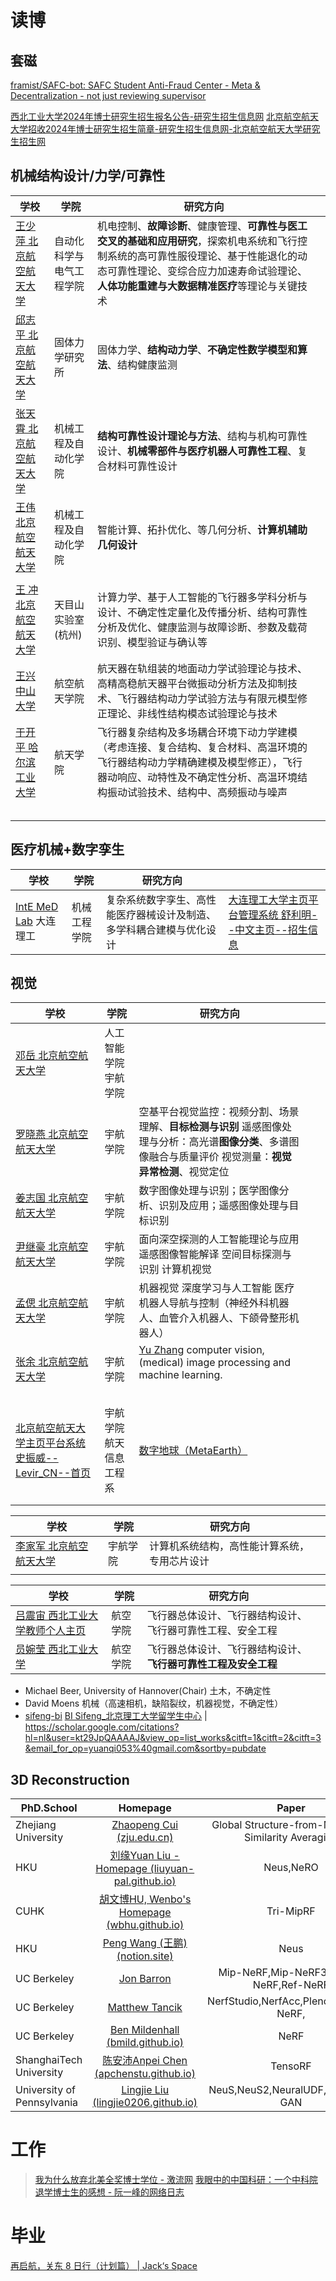# 读博

## 套磁




[framist/SAFC-bot: SAFC Student Anti-Fraud Center - Meta & Decentralization - not just reviewing supervisor](https://github.com/framist/SAFC-bot)

[西北工业大学2024年博士研究生招生报名公告-研究生招生信息网](https://yzb.nwpu.edu.cn/info/1179/8888.htm)
[北京航空航天大学招收2024年博士研究生招生简章-研究生招生信息网-北京航空航天大学研究生招生网](https://yzb.buaa.edu.cn/info/1002/3094.htm)


## 机械结构设计/力学/可靠性

| 学校                                                                              | 学院           | 研究方向                                                                                                                   |     |
| ------------------------------------------------------------------------------- | ------------ | ---------------------------------------------------------------------------------------------------------------------- | --- |
| [王少萍 北京航空航天大学](https://shi.buaa.edu.cn/wangshaoping/zh_CN/index.htm)            | 自动化科学与电气工程学院 | 机电控制、**故障诊断**、健康管理、**可靠性与医工交叉的基础和应用研究**，探索机电系统和飞行控制系统的高可靠性服役理论、基于性能退化的动态可靠性理论、变综合应力加速寿命试验理论、**人体功能重建与大数据精准医疗**等理论与关键技术 |     |
| [邱志平 北京航空航天大学](https://www.buaa.edu.cn/info/1569/1619.htm)                      | 固体力学研究所      | 固体力学、**结构动力学**、**不确定性数学模型和算法**、结构健康监测                                                                                  |     |
| [张天霄 北京航空航天大学](http://www.me.buaa.edu.cn/info/1071/5367.htm)                    | 机械工程及自动化学院   | **结构可靠性设计理论与方法**、结构与机构可靠性设计、**机械零部件与医疗机器人可靠性工程**、复合材料可靠性设计                                                             |     |
| [王伟 北京航空航天大学](https://shi.buaa.edu.cn/publius/zh_CN/index/10805/list/index.htm) | 机械工程及自动化学院   | 智能计算、拓扑优化、等几何分析、**计算机辅助几何设计**                                                                                          |     |
|                                                                                 |              |                                                                                                                        |     |
| [王 冲 北京航空航天大学](https://www.tmslab.cn/info/1421/2731.htm)                        | 天目山实验室(杭州)   | 计算力学、基于人工智能的飞行器多学科分析与设计、不确定性定量化及传播分析、结构可靠性分析及优化、健康监测与故障诊断、参数及载荷识别、模型验证与确认等                                             |     |
| [王兴 中山大学](https://saa.sysu.edu.cn/teacher/347)                                  | 航空航天学院       | 航天器在轨组装的地面动力学试验理论与技术、高精高稳航天器平台微振动分析方法及抑制技术、飞行器结构动力学试验方法与有限元模型修正理论、非线性结构模态试验理论与技术                                       |     |
| [于开平 哈尔滨工业大学](https://homepage.hit.edu.cn/yukaiping)                            | 航天学院         | 飞行器复杂结构及多场耦合环境下动力学建模（考虑连接、复合结构、复合材料、高温环境的飞行器结构动力学精确建模及模型修正），飞行器动响应、动特性及不确定性分析、高温环境结构振动试验技术、结构中、高频振动与噪声                 |     |
|                                                                                 |              |                                                                                                                        |     |
|                                                                                 |              |                                                                                                                        |     |
|                                                                                 |              |                                                                                                                        |     |
|                                                                                 |              |                                                                                                                        |     |
|                                                                                 |              |                                                                                                                        |     |

## 医疗机械+数字孪生

| 学校                                                     | 学院     | 研究方向                               |                                                                                                          |
| ------------------------------------------------------ | ------ | ---------------------------------- | -------------------------------------------------------------------------------------------------------- |
| [IntE MeD Lab](https://intelab-dlut.github.io//)  大连理工 | 机械工程学院 | 复杂系统数字孪生、高性能医疗器械设计及制造、多学科耦合建模与优化设计 | [大连理工大学主页平台管理系统 舒利明--中文主页--招生信息](http://faculty.dlut.edu.cn/shuliming/zh_CN/zsxx/1144700/list/index.htm) |

## 视觉

| 学校                                                                                | 学院          | 研究方向                                                                                                            |     |     |
| --------------------------------------------------------------------------------- | ----------- | --------------------------------------------------------------------------------------------------------------- | --- | --- |
| [邓岳 北京航空航天大学](https://shi.buaa.edu.cn/yuedeng/zh_CN/index.htm)                    | 人工智能学院 宇航学院 |                                                                                                                 |     |     |
| [罗晓燕 北京航空航天大学](https://shi.buaa.edu.cn/luoxiaoyan/zh_CN/index.htm)                | 宇航学院        | 空基平台视觉监控：视频分割、场景理解、**目标检测与识别** 遥感图像处理与分析：高光谱**图像分类**、多谱图像融合与质量评价  视觉测量：**视觉异常检测**、视觉定位                          |     |     |
| [姜志国 北京航空航天大学](http://www.sa.buaa.edu.cn/info/1153/6813.htm)                      | 宇航学院        | 数字图像处理与识别；医学图像分析、识别及应用；遥感图像处理与目标识别                                                                              |     |     |
| [尹继豪 北京航空航天大学](https://shi.buaa.edu.cn/JihaoYin/zh_CN/index.htm)                  | 宇航学院        | 面向深空探测的人工智能理论与应用 遥感图像智能解译 空间目标探测与识别 计算机视觉                                                                       |     |     |
| [孟偲 北京航空航天大学](https://shi.buaa.edu.cn/Tsai/zh_CN/index.htm)                       | 宇航学院        | 机器视觉 深度学习与人工智能 医疗机器人导航与控制（神经外科机器人、血管介入机器人、下颌骨整形机器人）                                                             |     |     |
| [张余 北京航空航天大学](https://shi.buaa.edu.cn/uzeful)                                     | 宇航学院        | [Yu Zhang](https://uzeful.github.io/) computer vision, (medical) image processing and machine learning.<br><br> |     |     |
|                                                                                   |             |                                                                                                                 |     |     |
|                                                                                   |             |                                                                                                                 |     |     |
| [北京航空航天大学主页平台系统 史振威--Levir_CN--首页](https://shi.buaa.edu.cn/Levir/zh_CN/index.htm) | 宇航学院航天信息工程系 | [数字地球（MetaEarth）](https://mp.weixin.qq.com/s/lRD4mApYw1GkbGs0PAirLQ)                                            |     |     |
|                                                                                   |             |                                                                                                                 |     |     |
|                                                                                   |             |                                                                                                                 |     |     |




| 学校                                                               | 学院   | 研究方向                   |     |
| ---------------------------------------------------------------- | ---- | ---------------------- | --- |
| [李家军 北京航空航天大学](https://shi.buaa.edu.cn/lijiajun/zh_CN/index.htm) | 宇航学院 | 计算机系统结构，高性能计算系统，专用芯片设计 |     |
|                                                                  |      |                        |     |

| 学校                                                           | 学院   | 研究方向                              |     |
| ------------------------------------------------------------ | ---- | --------------------------------- | --- |
| [吕震宙 西北工业大学教师个人主页](https://teacher.nwpu.edu.cn/m/1993000114) | 航空学院 | 飞行器总体设计、飞行器结构设计、飞行器可靠性工程、安全工程     |     |
| [员婉莹 西北工业大学](https://teacher.nwpu.edu.cn/wanyingyun.html)    | 航空学院 | 飞行器总体设计、飞行器结构设计、**飞行器可靠性工程及安全工程** |     |



- Michael Beer, University of Hannover(Chair) 土木，不确定性
- David Moens 机械（高速相机，缺陷裂纹，机器视觉，不确定性）
- [sifeng-bi](https://pureportal.strath.ac.uk/en/persons/sifeng-bi) [BI Sifeng_北京理工大学留学生中心](https://isc.bit.edu.cn/schools/ae/knowingprofessors/abb4a9fee94d427f9fb572b1cf71b018.htm) | https://scholar.google.com/citations?hl=nl&user=kt29JpQAAAAJ&view_op=list_works&citft=1&citft=2&citft=3&email_for_op=yuanqi053%40gmail.com&sortby=pubdate


## 3D Reconstruction

| PhD.School                 |                                                     Homepage                                                      |                        Paper                         |
| -------------------------- |:-----------------------------------------------------------------------------------------------------------------:|:----------------------------------------------------:|
| Zhejiang University        |                        [Zhaopeng Cui (zju.edu.cn)](http://www.cad.zju.edu.cn/home/zhpcui/)                        | Global Structure-from-Motion by Similarity Averaging |
| HKU                        |                 [刘缘Yuan Liu - Homepage (liuyuan-pal.github.io)](https://liuyuan-pal.github.io/)                 |                      Neus,NeRO                       |
| CUHK                       |                      [胡文博HU, Wenbo's Homepage (wbhu.github.io)](https://wbhu.github.io/)                       |                      Tri-MipRF                       |
| HKU                        | [Peng Wang (王鹏) (notion.site)](https://quartz-khaan-c6f.notion.site/Peng-Wang-0ab0a2521ecf40f5836581770c14219c) |                         Neus                         |
| UC Berkeley                |                                       [Jon Barron](https://jonbarron.info/)                                       |        Mip-NeRF,Mip-NeRF360,Zip-NeRF,Ref-NeRF        |
| UC Berkeley                |                                 [Matthew Tancik](https://www.matthewtancik.com/)                                  |        NerfStudio,NerfAcc,Plenoxels,Mip-NeRF,        |
| UC Berkeley                |                           [Ben Mildenhall (bmild.github.io)](https://bmild.github.io/)                            |                         NeRF                         |
| ShanghaiTech University    |                      [陈安沛Anpei Chen (apchenstu.github.io)](https://apchenstu.github.io/)                       |                       TensoRF                        |
| University of Pennsylvania |                       [Lingjie Liu (lingjie0206.github.io)](https://lingjie0206.github.io/)                       | NeuS,NeuS2,NeuralUDF,Drag Your GAN                                                     |




# 工作

> [我为什么放弃北美全奖博士学位 - 激流网](https://jiliuwang.net/archives/55682)
> [我眼中的中国科研：一个中科院退学博士生的感想 - 阮一峰的网络日志](https://www.ruanyifeng.com/blog/2010/07/my_thoughts_on_china_scientific_research.html)

# 毕业


[再启航，关东 8 日行（计划篇） | Jack‘s Space](https://veryjack.com/life/travel-plan-for-tokyo/)




















